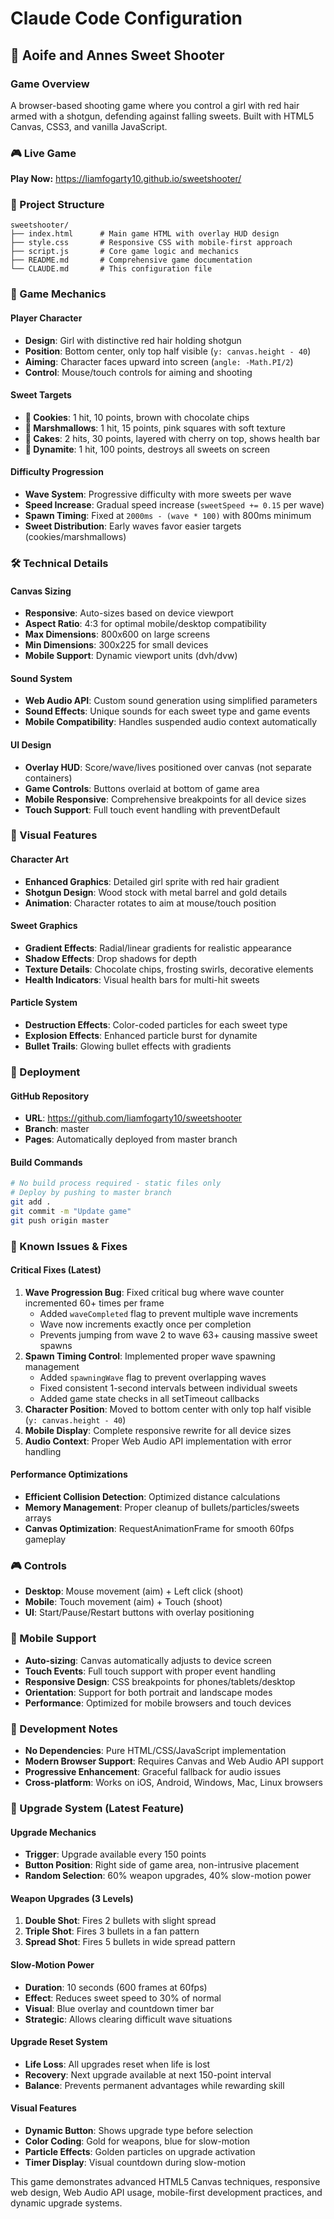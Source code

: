 # Claude Code Configuration

## 🍭 Aoife and Annes Sweet Shooter

### Game Overview
A browser-based shooting game where you control a girl with red hair armed with a shotgun, defending against falling sweets. Built with HTML5 Canvas, CSS3, and vanilla JavaScript.

### 🎮 Live Game
**Play Now:** https://liamfogarty10.github.io/sweetshooter/

### 📁 Project Structure
```
sweetshooter/
├── index.html      # Main game HTML with overlay HUD design
├── style.css       # Responsive CSS with mobile-first approach
├── script.js       # Core game logic and mechanics
├── README.md       # Comprehensive game documentation
└── CLAUDE.md       # This configuration file
```

### 🎯 Game Mechanics

#### Player Character
- **Design**: Girl with distinctive red hair holding shotgun
- **Position**: Bottom center, only top half visible (`y: canvas.height - 40`)
- **Aiming**: Character faces upward into screen (`angle: -Math.PI/2`)
- **Control**: Mouse/touch controls for aiming and shooting

#### Sweet Targets
- **🍪 Cookies**: 1 hit, 10 points, brown with chocolate chips
- **🧀 Marshmallows**: 1 hit, 15 points, pink squares with soft texture
- **🍰 Cakes**: 2 hits, 30 points, layered with cherry on top, shows health bar
- **🧨 Dynamite**: 1 hit, 100 points, destroys all sweets on screen

#### Difficulty Progression
- **Wave System**: Progressive difficulty with more sweets per wave
- **Speed Increase**: Gradual speed increase (`sweetSpeed += 0.15` per wave)
- **Spawn Timing**: Fixed at `2000ms - (wave * 100)` with 800ms minimum
- **Sweet Distribution**: Early waves favor easier targets (cookies/marshmallows)

### 🛠️ Technical Details

#### Canvas Sizing
- **Responsive**: Auto-sizes based on device viewport
- **Aspect Ratio**: 4:3 for optimal mobile/desktop compatibility
- **Max Dimensions**: 800x600 on large screens
- **Min Dimensions**: 300x225 for small devices
- **Mobile Support**: Dynamic viewport units (dvh/dvw)

#### Sound System
- **Web Audio API**: Custom sound generation using simplified parameters
- **Sound Effects**: Unique sounds for each sweet type and game events
- **Mobile Compatibility**: Handles suspended audio context automatically

#### UI Design
- **Overlay HUD**: Score/wave/lives positioned over canvas (not separate containers)
- **Game Controls**: Buttons overlaid at bottom of game area
- **Mobile Responsive**: Comprehensive breakpoints for all device sizes
- **Touch Support**: Full touch event handling with preventDefault

### 🎨 Visual Features

#### Character Art
- **Enhanced Graphics**: Detailed girl sprite with red hair gradient
- **Shotgun Design**: Wood stock with metal barrel and gold details
- **Animation**: Character rotates to aim at mouse/touch position

#### Sweet Graphics
- **Gradient Effects**: Radial/linear gradients for realistic appearance
- **Shadow Effects**: Drop shadows for depth
- **Texture Details**: Chocolate chips, frosting swirls, decorative elements
- **Health Indicators**: Visual health bars for multi-hit sweets

#### Particle System
- **Destruction Effects**: Color-coded particles for each sweet type
- **Explosion Effects**: Enhanced particle burst for dynamite
- **Bullet Trails**: Glowing bullet effects with gradients

### 🚀 Deployment

#### GitHub Repository
- **URL**: https://github.com/liamfogarty10/sweetshooter
- **Branch**: master
- **Pages**: Automatically deployed from master branch

#### Build Commands
```bash
# No build process required - static files only
# Deploy by pushing to master branch
git add .
git commit -m "Update game"
git push origin master
```

### 🐛 Known Issues & Fixes

#### Critical Fixes (Latest)
1. **Wave Progression Bug**: Fixed critical bug where wave counter incremented 60+ times per frame
   - Added `waveCompleted` flag to prevent multiple wave increments
   - Wave now increments exactly once per completion
   - Prevents jumping from wave 2 to wave 63+ causing massive sweet spawns
2. **Spawn Timing Control**: Implemented proper wave spawning management
   - Added `spawningWave` flag to prevent overlapping waves
   - Fixed consistent 1-second intervals between individual sweets
   - Added game state checks in all setTimeout callbacks
3. **Character Position**: Moved to bottom center with only top half visible (`y: canvas.height - 40`)
4. **Mobile Display**: Complete responsive rewrite for all device sizes
5. **Audio Context**: Proper Web Audio API implementation with error handling

#### Performance Optimizations
- **Efficient Collision Detection**: Optimized distance calculations
- **Memory Management**: Proper cleanup of bullets/particles/sweets arrays
- **Canvas Optimization**: RequestAnimationFrame for smooth 60fps gameplay

### 🎮 Controls
- **Desktop**: Mouse movement (aim) + Left click (shoot)
- **Mobile**: Touch movement (aim) + Touch (shoot)
- **UI**: Start/Pause/Restart buttons with overlay positioning

### 📱 Mobile Support
- **Auto-sizing**: Canvas automatically adjusts to device screen
- **Touch Events**: Full touch support with proper event handling
- **Responsive Design**: CSS breakpoints for phones/tablets/desktop
- **Orientation**: Support for both portrait and landscape modes
- **Performance**: Optimized for mobile browsers and touch devices

### 🔧 Development Notes
- **No Dependencies**: Pure HTML/CSS/JavaScript implementation
- **Modern Browser Support**: Requires Canvas and Web Audio API support
- **Progressive Enhancement**: Graceful fallback for audio issues
- **Cross-platform**: Works on iOS, Android, Windows, Mac, Linux browsers

### 🚀 Upgrade System (Latest Feature)

#### Upgrade Mechanics
- **Trigger**: Upgrade available every 150 points
- **Button Position**: Right side of game area, non-intrusive placement
- **Random Selection**: 60% weapon upgrades, 40% slow-motion power

#### Weapon Upgrades (3 Levels)
1. **Double Shot**: Fires 2 bullets with slight spread
2. **Triple Shot**: Fires 3 bullets in a fan pattern  
3. **Spread Shot**: Fires 5 bullets in wide spread pattern

#### Slow-Motion Power
- **Duration**: 10 seconds (600 frames at 60fps)
- **Effect**: Reduces sweet speed to 30% of normal
- **Visual**: Blue overlay and countdown timer bar
- **Strategic**: Allows clearing difficult wave situations

#### Upgrade Reset System
- **Life Loss**: All upgrades reset when life is lost
- **Recovery**: Next upgrade available at next 150-point interval
- **Balance**: Prevents permanent advantages while rewarding skill

#### Visual Features
- **Dynamic Button**: Shows upgrade type before selection
- **Color Coding**: Gold for weapons, blue for slow-motion
- **Particle Effects**: Golden particles on upgrade activation
- **Timer Display**: Visual countdown during slow-motion

This game demonstrates advanced HTML5 Canvas techniques, responsive web design, Web Audio API usage, mobile-first development practices, and dynamic upgrade systems.